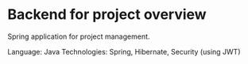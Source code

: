 # Backend for project overview

Spring application for project management.

Language: Java
Technologies: Spring, Hibernate, Security (using JWT)